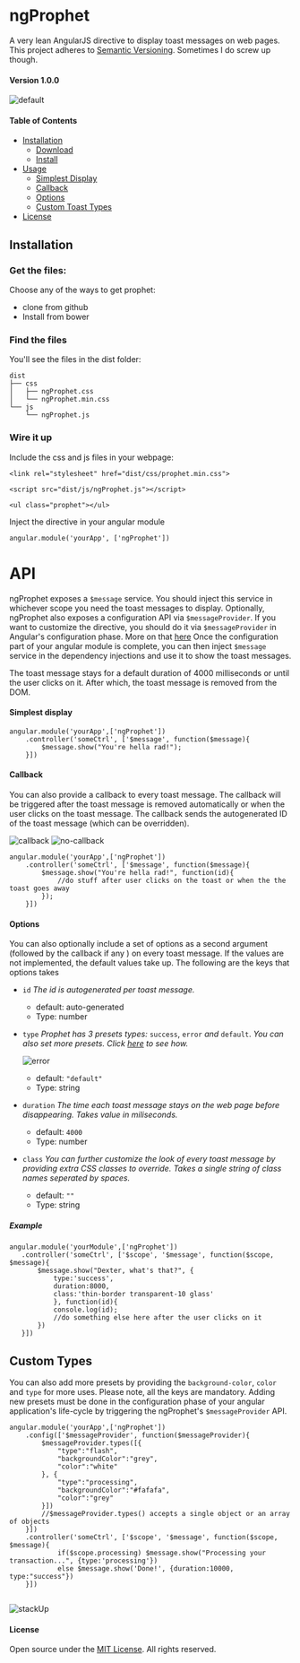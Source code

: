 # ngProphet

A very lean AngularJS directive to display toast messages on web pages.
This project adheres to [Semantic Versioning](http://semver.org/). Sometimes I do screw up though.

#### Version 1.0.0

![default](https://github.com/binarybaba/prophetjs/raw/master/img/message-click-cb.gif)


#### Table of Contents
 - [Installation](#installation)
   - [Download](#get-the-files)
   - [Install](#find-the-files)
 - [Usage](#api)
   - [Simplest Display](#simplest-display)
   - [Callback](#callback)
   - [Options](#options)
   - [Custom Toast Types](#custom-types)
 - [License](#license)


## Installation

### Get the files:
Choose any of the ways to get prophet:

- clone from github 
- Install from bower 

### Find the files
You'll see the files in the dist folder:
  ```
  dist
  ├── css
  │   ├── ngProphet.css
  │   └── ngProphet.min.css
  └── js
      └── ngProphet.js
 ```
### Wire it up
 Include the css and js files in your webpage:

 `<link rel="stylesheet" href="dist/css/prophet.min.css">`

 `<script src="dist/js/ngProphet.js"></script>`
 
 `<ul class="prophet"></ul>`
 
 Inject the directive in your angular module
 
 `angular.module('yourApp', ['ngProphet'])`


# API

ngProphet exposes a `$message` service. You should inject this service in whichever scope you need the toast messages to display. 
Optionally, ngProphet also exposes a configuration API via `$messageProvider`. If you want to customize the directive, you should do it via `$messageProvider` in Angular's configuration phase. More on that [here](#custom-types)
Once the configuration part of your angular module is complete, you can then inject `$message` service in the dependency injections and use it to show the toast messages.

The toast message stays for a default duration of 4000 milliseconds or until the user clicks on it. After which, the toast message is removed from the DOM.

#### Simplest display

```
angular.module('yourApp',['ngProphet'])
    .controller('someCtrl', ['$message', function($message){
        $message.show("You're hella rad!");
    }])

```

#### Callback

You can also provide a callback to every toast message. The callback will be triggered after the toast message is removed automatically or
when the user clicks on the toast message. The callback sends the autogenerated ID of the toast message (which can be overridden).

![callback](https://github.com/binarybaba/prophetjs/raw/master/img/message-click-cb.gif)
![no-callback](https://github.com/binarybaba/prophetjs/raw/master/img/message-default-no-click.gif)


```
angular.module('yourApp',['ngProphet'])
    .controller('someCtrl', ['$message', function($message){
        $message.show("You're hella rad!", function(id){
            //do stuff after user clicks on the toast or when the the toast goes away
        });
    }])

```


#### Options

You can also optionally include a set of options as a second argument (followed by the callback if any ) on every toast message. If the values are not implemented, the default values take up.
The following are the keys that options takes

 - `id`
	*The id is autogenerated per toast message.*
	 - default: auto-generated
	 - Type: number
 - `type`
 	*Prophet has 3 presets types:* `success`, `error` *and* `default`. *You can also set more presets. Click [here](#custom-types) to see how.*

 	![error](https://github.com/binarybaba/prophetjs/raw/master/img/message-error.gif)
 	 - default: `"default"`
 	 - Type: string
 - `duration`
	*The time each toast message stays on the web page before disappearing. Takes value in miliseconds.*
	 - default: `4000`
	 - Type: number

 - `class`
 	*You can further customize the look of every toast message by providing extra CSS classes to override. Takes a single string of class names seperated by spaces.*
 	 - default: `""`
 	 - Type: string

 ##### Example
 ```
angular.module('yourModule',['ngProphet'])
    .controller('someCtrl', ['$scope', '$message', function($scope, $message){
        $message.show("Dexter, what's that?", {
            type:'success',
            duration:8000,
            class:'thin-border transparent-10 glass'
            }, function(id){
            console.log(id);
            //do something else here after the user clicks on it
        })        
    }]) 
```

## Custom Types
You can also add more presets by providing the `background-color`, `color` and `type` for more uses. Please note, all the keys are mandatory.
Adding new presets must be done in the configuration phase of your angular application's life-cycle by triggering the ngProphet's `$messageProvider` API.  


```
angular.module('yourApp',['ngProphet'])
    .config(['$messageProvider', function($messageProvider){
        $messageProvider.types([{
            "type":"flash",
            "backgroundColor":"grey",
            "color":"white"
        }, {
            "type":"processing",
            "backgroundColor":"#fafafa",
            "color":"grey"
        }])
        //$messageProvider.types() accepts a single object or an array of objects
    }])
    .controller('someCtrl', ['$scope', '$message', function($scope, $message){
            if($scope.processing) $message.show("Processing your transaction...", {type:'processing'})
            else $message.show('Done!', {duration:10000, type:"success"})
    }])
            
```

![stackUp](https://github.com/binarybaba/prophetjs/raw/master/img/message-stack-up.gif)


#### License
Open source under the [MIT License](https://github.com/binarybaba/prophetjs/blob/master/LICENSE).
All rights reserved.
